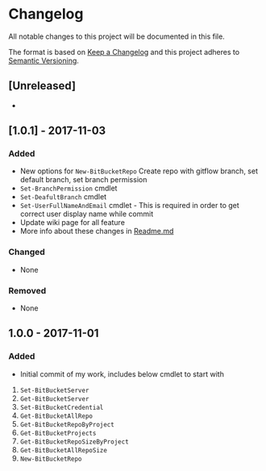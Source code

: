 # Changelog
All notable changes to this project will be documented in this file.

The format is based on [Keep a Changelog](http://keepachangelog.com/en/1.0.0/)
and this project adheres to [Semantic Versioning](http://semver.org/spec/v2.0.0.html).

## [Unreleased]
-

## [1.0.1] - 2017-11-03
### Added
- New options for `New-BitBucketRepo` 
Create repo with gitflow branch, set default branch, set branch permission 
- `Set-BranchPermission` cmdlet
- `Set-DeafultBranch` cmdlet
- `Set-UserFullNameAndEmail` cmdlet - This is required in order to get correct user display name while commit
- Update wiki page for all feature
- More info about these changes in [Readme.md][wiki]

### Changed
- None

### Removed
- None

## 1.0.0 - 2017-11-01
### Added
- Initial commit of my work, includes below cmdlet to start with
1. `Set-BitBucketServer`
2. `Get-BitBucketServer`
3. `Set-BitBucketCredential`
4. `Get-BitBucketAllRepo`
5. `Get-BitBucketRepoByProject`
6. `Get-BitBucketProjects`
7. `Get-BitBucketRepoSizeByProject`
8. `Get-BitBucketAllRepoSize`
9. `New-BitBucketRepo`

[wiki]: https://github.com/i9shankar/ps-bitbucket/blob/master/README.md